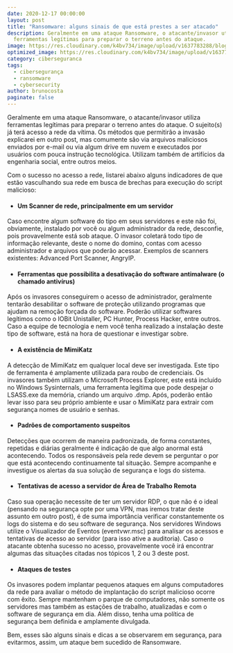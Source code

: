 ```yaml
---
date: 2020-12-17 00:00:00
layout: post
title: "Ransomware: alguns sinais de que está prestes a ser atacado"
description: Geralmente em uma ataque Ransomware, o atacante/invasor utiliza
  ferramentas legítimas para preparar o terreno antes do ataque.
image: https://res.cloudinary.com/k4bv734/image/upload/v1637783288/blog/ramsonware-cuidados_i3eahv.jpg
optimized_image: https://res.cloudinary.com/k4bv734/image/upload/v1637783288/blog/ramsonware-cuidados_optimized_fjh58f.jpg
category: ciberseguranca
tags:
  - cibersegurança
  - ransomware
  - cybersecurity
author: brunocosta
paginate: false
---
```

Geralmente em uma ataque Ransomware, o atacante/invasor utiliza ferramentas legítimas para preparar o terreno antes do ataque. O sujeito(s) já terá acesso a rede da vítima. Os métodos que permitirão a invasão explicarei em outro post, mas comumente são via arquivos maliciosos enviados por e-mail ou via algum drive em nuvem e executados por usuários com pouca instrução tecnológica. Utilizam também de artifícios da engenharia social, entre outros meios.

Com o sucesso no acesso a rede, listarei abaixo alguns indicadores de que estão vasculhando sua rede em busca de brechas para execução do script malicioso:

* #### Um Scanner de rede, principalmente em um servidor
Caso encontre algum software do tipo em seus servidores e este não foi, obviamente, instalado por você ou algum administrador da rede, desconfie, pois provavelmente está sob ataque. O invasor coletará todo tipo de informação relevante, deste o nome do domino, contas com acesso administrador e arquivos que poderão acessar. Exemplos de scanners existentes: Advanced Port Scanner, AngryIP. 


* #### Ferramentas que possibilita a desativação do software antimalware (o chamado antivírus)
Após os invasores conseguirem o acesso de administrador, geralmente tentarão desabilitar o software de proteção utilizando programas que ajudam na remoção forçada do software. Poderão utilizar softwares legítimos como o IOBit Unistaller, PC Hunter, Process Hacker, entre outros. Caso a equipe de tecnologia e nem você tenha realizado a instalação deste tipo de software, está na hora de questionar e investigar sobre.


* #### A existência de MimiKatz
A detecção de MimiKatz em qualquer local deve ser investigada. Este tipo de ferramenta é amplamente utilizada para roubo de credenciais. Os invasores também utilizam o Microsoft Process Explorer, este está incluído no Windows Sysinternals, uma ferramenta legítima que pode despejar o LSASS.exe da memória, criando um arquivo .dmp. Após, poderão então levar isso para seu próprio ambiente e usar o MimiKatz para extrair com segurança nomes de usuário e senhas.


* #### Padrões de comportamento suspeitos
Detecções que ocorrem de maneira padronizada, de forma constantes, repetidas e diárias geralmente é indicação de que algo anormal está acontecendo. Todos os responsáveis pela rede devem se perguntar o por que está acontecendo continuamente tal situação. Sempre acompanhe e investigue os alertas da sua solução de segurança e logs do sistema.


* #### Tentativas de acesso a servidor de Área de Trabalho Remota
Caso sua operação necessite de ter um servidor RDP, o que não é o ideal (pensando na segurança opte por uma VPN, mas iremos tratar deste assunto em outro post), é de suma importância verificar constantemente os logs do sistema e do seu software de segurança. Nos servidores Windows utilize o Visualizador de Eventos (eventvwr.msc) para analisar os acessos e tentativas de acesso ao servidor (para isso ative a auditoria). Caso o atacante obtenha sucesso no acesso, provavelmente você irá encontrar algumas das situações citadas nos tópicos 1, 2 ou 3 deste post.


* #### Ataques de testes
Os invasores podem implantar pequenos ataques em alguns computadores da rede para avaliar o método de implantação do script malicioso ocorre com êxito. Sempre mantenham o parque de computadores, não somente os servidores mas também as estações de trabalho, atualizadas e com o software de segurança em dia. Além disso, tenha uma política de segurança bem definida e amplamente divulgada.



Bem, esses são alguns sinais e dicas a se observarem em segurança, para evitarmos, assim, um ataque bem sucedido de Ransomware.